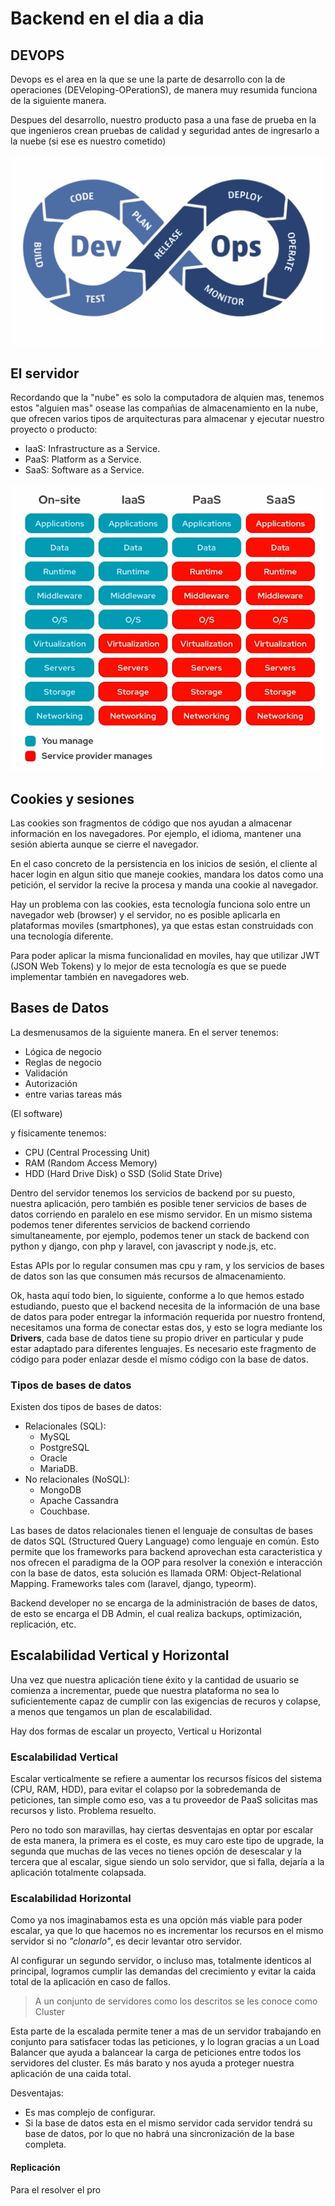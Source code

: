 # Backend en el dia a dia

## DEVOPS

Devops es el area en la que se une la parte de desarrollo con la de operaciones (DEVeloping-OPerationS), de manera muy resumida funciona de la siguiente manera.

Despues del desarrollo, nuestro producto pasa a una fase de prueba en la que ingenieros crean pruebas de calidad y seguridad antes de ingresarlo a la nuebe (si ese es nuestro cometido)

![devops](./assets/Screenshot%202025-01-17%20200436.png)

## El servidor

Recordando que la "nube" es solo la computadora de alquien mas, tenemos estos "alguien mas" osease las compañias de almacenamiento en la nube, que ofrecen varios tipos de arquitecturas para almacenar y ejecutar nuestro proyecto o producto:

- IaaS: Infrastructure as a Service.
- PaaS: Platform as a Service.
- SaaS: Software as a Service.

![arquitecture](./assets/Screenshot%202025-01-17%20201718.png)

## Cookies y sesiones

Las cookies son fragmentos de código que nos ayudan a almacenar información en los navegadores. Por ejemplo, el idioma, mantener una sesión abierta aunque se cierre el navegador.

En el caso concreto de la persistencia en los inicios de sesión, el cliente al hacer login en algun sitio que maneje cookies, mandara los datos como una petición, el servidor la recive la procesa y manda una cookie al navegador.

Hay un problema con las cookies, esta tecnología funciona solo entre un navegador web (browser) y el servidor, no es posible aplicarla en plataformas moviles (smartphones), ya que estas estan construidads con una tecnología diferente.

Para poder aplicar la misma funcionalidad en moviles, hay que utilizar JWT (JSON Web Tokens) y lo mejor de esta tecnología es que se puede implementar también en navegadores web.

## Bases de Datos

La desmenusamos de la siguiente manera. En el server tenemos:

- Lógica de negocio
- Reglas de negocio
- Validación
- Autorización
- entre varias tareas más

(El software)

y físicamente tenemos:

- CPU (Central Processing Unit)
- RAM (Random Access Memory)
- HDD (Hard Drive Disk) o SSD (Solid State Drive)

Dentro del servidor tenemos los servicios de backend por su puesto, nuestra aplicación, pero también es posible tener servicios de bases de datos corriendo en paralelo en ese mismo servidor. En un mismo sistema podemos tener diferentes servicios de backend corriendo simultaneamente, por ejemplo, podemos tener un stack de backend con python y django, con php y laravel, con javascript y node.js, etc.

Estas APIs por lo regular consumen mas cpu y ram, y los servicios de bases de datos son las que consumen más recursos de almacenamiento.

Ok, hasta aquí todo bien, lo siguiente, conforme a lo que hemos estado estudiando, puesto que el backend necesita de la información de una base de datos para poder entregar la información requerida por nuestro frontend, necesitamos una forma de conectar estas dos, y esto se logra mediante los **Drivers**, cada base de datos tiene su propio driver en particular y pude estar adaptado para diferentes lenguajes. Es necesario este fragmento de código para poder enlazar desde el mísmo código con la base de datos.

### Tipos de bases de datos

Existen dos tipos de bases de datos:

- Relacionales (SQL):
  - MySQL
  - PostgreSQL
  - Oracle
  - MariaDB.
- No relacionales (NoSQL):
  - MongoDB
  - Apache Cassandra
  - Couchbase.

Las bases de datos relacionales tienen el lenguaje de consultas de bases de datos SQL (Structured Query Language) como lenguaje en común. Esto permite que los frameworks para backend  aprovechan esta caracteristica y nos ofrecen el paradigma de la OOP para resolver la conexión e interacción con la base de datos, esta solución es llamada ORM: Object-Relational Mapping. Frameworks tales com (laravel, django, typeorm).

Backend developer no se encarga de la administración de bases de datos, de esto se encarga el DB Admin, el cual realiza backups, optimización, replicación, etc.

## Escalabilidad Vertical y Horizontal

Una vez que nuestra aplicación tiene éxito y la cantidad de usuario se comienza a incrementar, puede que nuestra plataforma no sea lo suficientemente capaz de cumplir con las exigencias de recuros y colapse, a menos que tengamos un plan de escalabilidad.

Hay dos formas de escalar un proyecto, Vertical u Horizontal

### Escalabilidad Vertical

Escalar verticalmente se refiere a aumentar los recursos físicos del sistema (CPU, RAM, HDD), para evitar el colapso por la sobredemanda de peticiones, tan simple como eso, vas a tu proveedor de PaaS solicitas mas recursos y listo. Problema resuelto.

Pero no todo son maravillas, hay ciertas desventajas en optar por escalar de esta manera, la primera es el coste, es muy caro este tipo de upgrade, la segunda que muchas de las veces no tienes opción de desescalar y la tercera que al escalar, sigue siendo un solo servidor, que si falla, dejaría a la aplicación totalmente colapsada.

### Escalabilidad Horizontal

Como ya nos imaginabamos esta es una opción más viable para poder escalar, ya que lo que hacemos no es incrementar los recursos en el mismo servidor si no _"clonarlo"_, es decir levantar otro servidor.

Al configurar un segundo servidor, o incluso mas, totalmente identicos al principal, logramos cumplir las demandas del crecimiento y evitar la caida total de la aplicación en caso de fallos.

> A un conjunto de servidores como los descritos se les conoce como Cluster

Esta parte de la escalada permite tener a mas de un servidor trabajando en conjunto para satisfacer todas las peticiones, y lo logran gracias a un Load Balancer que ayuda a balancear la carga de peticiones entre todos los servidores del cluster. Es más barato y nos ayuda a proteger nuestra aplicación de una caida total.

Desventajas:

- Es mas complejo de configurar.
- Si la base de datos esta en el mismo servidor cada servidor tendrá su base de datos, por lo que no habrá una sincronización de la base completa.

#### Replicación

Para el resolver el pro